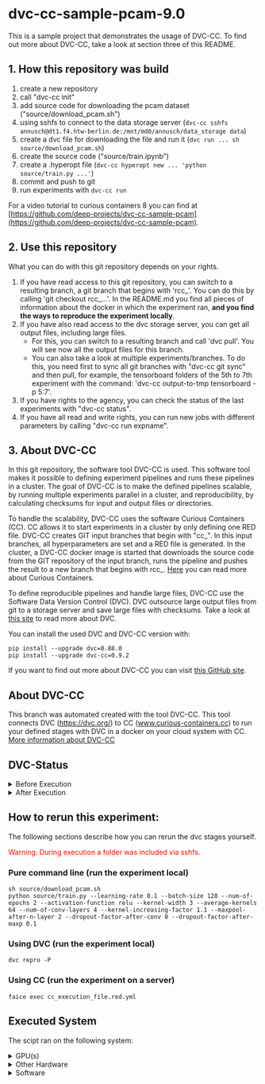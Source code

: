 # dvc-cc-sample-pcam-9.0
This is a sample project that demonstrates the usage of DVC-CC. To find out more about DVC-CC, take a look at section three of this README.

## 1. How this repository was build

1. create a new repository
2. call "dvc-cc init"
3. add source code for downloading the pcam dataset ("source/download_pcam.sh")
4. using sshfs to connect to the data storage server (`dvc-cc sshfs annusch@dt1.f4.htw-berlin.de:/mnt/md0/annusch/data_storage data`)
5. create a dvc file for downloading the file and run it (`dvc run ... sh source/download_pcam.sh`)
6. create the source code ("source/train.ipynb")
7. create a .hyperopt file (`dvc-cc hyperopt new ... 'python source/train.py ...'`)
8. commit and push to git
9. run experiments with `dvc-cc run`

For a video tutorial to curious containers 8 you can find at [https://github.com/deep-projects/dvc-cc-sample-pcam](https://github.com/deep-projects/dvc-cc-sample-pcam).

## 2. Use this repository

What you can do with this git repository depends on your rights.

1. If you have read access to this git repository, you can switch to a resulting branch, a git branch that begins with 'rcc_'. You can do this by calling 'git checkout rcc_...'. In the README.md you find all pieces of information about the docker in which the experiment ran, **and you find the ways to reproduce the experiment locally**.
2. If you have also read access to the dvc storage server, you can get all output files, including large files.
    - For this, you can switch to a resulting branch and call 'dvc pull'. You will see now all the output files for this branch.
    - You can also take a look at multiple experiments/branches. To do this, you need first to sync all git branches with "dvc-cc git sync" and then pull, for example, the tensorboard folders of the 5th to 7th experiment with the command: 'dvc-cc output-to-tmp tensorboard -p 5:7'.
3. If you have rights to the agency, you can check the status of the last experiments with "dvc-cc status".
4. If you have all read and write rights, you can run new jobs with different parameters by calling "dvc-cc run expname".

## 3. About DVC-CC

In this git repository, the software tool DVC-CC is used. This software tool makes it possible to defining experiment pipelines and runs these pipelines in a cluster. The goal of DVC-CC is to make the defined pipelines scalable, by running multiple experiments parallel in a cluster, and reproducibility, by calculating checksums for input and output files or directories.

To handle the scalability, DVC-CC uses the software Curious Containers (CC). CC allows it to start experiments in a cluster by only defining one RED file. DVC-CC creates GIT input branches that begin with "cc_". In this input branches, all hyperparameters are set and a RED file is generated. In the cluster, a DVC-CC docker image is started that downloads the source code from the GIT repository of the input branch, runs the pipeline and pushes the result to a new branch that begins with rcc_. [Here](https://www.curious-containers.cc) you can read more about Curious Containers.

To define reproducible pipelines and handle large files, DVC-CC use the Software Data Version Control (DVC). DVC outsource large output files from git to a storage server and save large files with checksums. Take a look at [this site](https://dvc.org/) to read more about DVC.

You can install the used DVC and DVC-CC version with:

```
pip install --upgrade dvc=0.88.0
pip install --upgrade dvc-cc=0.9.2
```

If you want to find out more about DVC-CC you can visit [this GitHub site](https://github.com/deep-projects/dvc-cc/tree/master/dvc-cc).

## About DVC-CC
This branch was automated created with the tool DVC-CC. This tool connects DVC (https://dvc.org/) to CC (www.curious-containers.cc) to run your defined stages with DVC in a docker on your cloud system with CC. [More information about DVC-CC](https://github.com/deep-projects/dvc-cc)

## DVC-Status


<details><summary>Before Execution</summary>
<p>

```
WARNING: Output 'tensorboard'(Stage: 'dvc/train.dvc') is missing version info. Cache for it will not be collected. Use dvc repro to get your pipeline up to date.
WARNING: Output 'tf_model.h5'(Stage: 'dvc/train.dvc') is missing version info. Cache for it will not be collected. Use dvc repro to get your pipeline up to date.
WARNING: Output 'outputs/all-history.json'(Stage: 'dvc/train.dvc') is missing version info. Cache for it will not be collected. Use dvc repro to get your pipeline up to date.
WARNING: Output 'outputs/history-summary.json'(Stage: 'dvc/train.dvc') is missing version info. Cache for it will not be collected. Use dvc repro to get your pipeline up to date.
Data and pipelines are up to date.

```

</p>
</details>




<details><summary>After Execution</summary>
<p>

```
	new:                tensorboard
	new:                tensorboard/train/events.out.tfevents.1584072980.11ba10b96938.213.547.v2
	new:                tensorboard/train/events.out.tfevents.1584072985.11ba10b96938.profile-empty
	new:                tensorboard/train/plugins/profile/2020-03-13_04-16-25/local.trace
	new:                tensorboard/validation/events.out.tfevents.1584073045.11ba10b96938.213.2390.v2
	new:                tf_model.h5
	new:                outputs/all-history.json
	new:                outputs/history-summary.json

```

</p>
</details>



## How to rerun this experiment:
The following sections describe how you can rerun the dvc stages yourself.


<span style="color:red">Warning: During execution a folder was included via sshfs.</span>


### Pure command line (run the experiment local)
```
sh source/download_pcam.sh
python source/train.py --learning-rate 0.1 --batch-size 128 --num-of-epochs 2 --activation-function relu --kernel-width 3 --average-kernels 64 --num-of-conv-layers 4 --kernel-increasing-factor 1.1 --maxpool-after-n-layer 2 --dropout-factor-after-conv 0 --dropout-factor-after-maxp 0.1

```
### Using DVC (run the experiment local)
```
dvc repro -P
```
### Using CC (run the experiment on a server)
```
faice exec cc_execution_file.red.yml
```
## Executed System
The scipt ran on the following system:


<details><summary>GPU(s)</summary>
<p>

```
                          name    memory.total [MiB]
====================================================
           GeForce GTX 1080 Ti             11175 MiB

```

</p>
</details>




<details><summary>Other Hardware</summary>
<p>

```
H/W path            Device  Class       Description
===================================================
/0/0                        memory      62GiB System memory
/0/1                        processor   AMD Ryzen 7 1800X Eight-Core Processor

```

</p>
</details>




<details><summary>Software</summary>
<p>

```
Package              Version      
-------------------- -------------
absl-py              0.9.0        
appdirs              1.4.3        
asciimatics          1.11.0       
asn1crypto           0.24.0       
astor                0.8.1        
atpublic             1.0          
attrs                19.3.0       
backcall             0.1.0        
bcrypt               3.1.7        
bleach               3.1.0        
cachetools           4.0.0        
certifi              2019.11.28   
cffi                 1.13.2       
chardet              3.0.4        
colorama             0.4.3        
configobj            5.0.6        
configparser         4.0.2        
contextlib2          0.5.5        
cryptography         2.8          
cycler               0.10.0       
decorator            4.4.1        
defusedxml           0.6.0        
distro               1.4.0        
dvc                  0.60.1+ee976a
dvc-cc-agent         0.8.9        
dvc-cc-connector     0.8.1        
entrypoints          0.3          
flufl.lock           3.2          
funcy                1.14         
future               0.18.2       
gast                 0.2.2        
gitdb2               2.0.6        
GitPython            3.0.5        
google-auth          1.11.0       
google-auth-oauthlib 0.4.1        
google-pasta         0.1.8        
grandalf             0.6          
grpcio               1.26.0       
h5py                 2.10.0       
humanize             0.5.1        
idna                 2.6          
importlib-metadata   1.4.0        
inflect              4.0.0        
ipykernel            5.1.3        
ipython              7.11.1       
ipython-genutils     0.2.0        
ipywidgets           7.5.1        
jedi                 0.15.2       
Jinja2               2.10.3       
joblib               0.14.1       
jsonpath-ng          1.4.3        
jsonschema           3.2.0        
jupyter              1.0.0        
jupyter-client       5.3.4        
jupyter-console      6.1.0        
jupyter-core         4.6.1        
Keras-Applications   1.0.8        
Keras-Preprocessing  1.1.0        
keyring              10.6.0       
keyrings.alt         3.0          
kiwisolver           1.1.0        
Markdown             3.1.1        
MarkupSafe           1.1.1        
matplotlib           3.1.2        
mistune              0.8.4        
mock                 3.0.5        
nanotime             0.5.2        
nbconvert            5.6.1        
nbformat             5.0.4        
networkx             2.4          
notebook             6.0.3        
numpy                1.18.1       
oauthlib             3.1.0        
opt-einsum           3.1.0        
packaging            20.1         
pandas               0.25.3       
pandocfilters        1.4.2        
paramiko             2.7.1        
parso                0.5.2        
pathspec             0.7.0        
pexpect              4.8.0        
pickleshare          0.7.5        
Pillow               7.0.0        
pip                  20.0.2       
ply                  3.11         
prometheus-client    0.7.1        
prompt-toolkit       3.0.2        
protobuf             3.11.2       
ptyprocess           0.6.0        
pyasn1               0.4.8        
pyasn1-modules       0.2.8        
pycparser            2.19         
pycrypto             2.6.1        
pyfiglet             0.8.post1    
Pygments             2.5.2        
pygobject            3.26.1       
pyjson               1.3.0        
PyNaCl               1.3.0        
pyparsing            2.4.6        
pyrsistent           0.15.7       
python-dateutil      2.8.1        
pytz                 2019.3       
pyxdg                0.25         
PyYAML               5.3          
pyzmq                18.1.1       
qtconsole            4.6.0        
red-connector-ssh    1.0          
requests             2.22.0       
requests-oauthlib    1.3.0        
rsa                  4.0          
ruamel.yaml          0.16.6       
ruamel.yaml.clib     0.2.0        
schema               0.7.1        
scikit-learn         0.22.1       
scipy                1.4.1        
scp                  0.13.2       
seaborn              0.10.0       
SecretStorage        2.3.1        
Send2Trash           1.5.0        
setuptools           45.1.0       
shortuuid            0.5.0        
six                  1.14.0       
sklearn              0.0          
smmap2               2.0.5        
tensorboard          2.1.0        
tensorflow-estimator 2.1.0        
tensorflow-gpu       2.1.0        
termcolor            1.1.0        
terminado            0.8.3        
testpath             0.4.4        
torch                1.4.0        
torchvision          0.5.0        
tornado              6.0.3        
tqdm                 4.42.0       
traitlets            4.3.3        
treelib              1.5.5        
urllib3              1.25.8       
wcwidth              0.1.8        
webencodings         0.5.1        
Werkzeug             0.16.0       
wheel                0.30.0       
widgetsnbextension   3.5.1        
wrapt                1.11.2       
zipp                 2.1.0        

```

</p>
</details>


